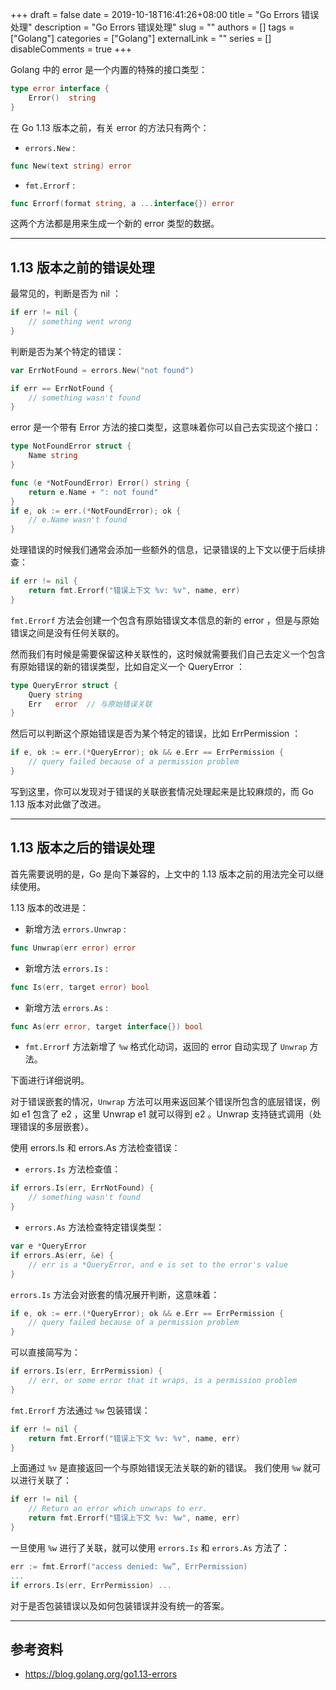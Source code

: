 +++
draft = false
date = 2019-10-18T16:41:26+08:00
title = "Go Errors 错误处理"
description = "Go Errors 错误处理"
slug = ""
authors = []
tags = ["Golang"]
categories = ["Golang"]
externalLink = ""
series = []
disableComments = true
+++

Golang 中的 error 是一个内置的特殊的接口类型：

```go
type error interface {
    Error()  string
}
```

在 Go 1.13 版本之前，有关 error 的方法只有两个：

- `errors.New` :

```go
func New(text string) error
```

- `fmt.Errorf` :

```go
func Errorf(format string, a ...interface{}) error
```

这两个方法都是用来生成一个新的 error 类型的数据。

---

## 1.13 版本之前的错误处理

最常见的，判断是否为 nil ：

```go
if err != nil {
    // something went wrong
}
```

判断是否为某个特定的错误：

```go
var ErrNotFound = errors.New("not found")

if err == ErrNotFound {
    // something wasn't found
}
```

error 是一个带有 Error 方法的接口类型，这意味着你可以自己去实现这个接口：

```go
type NotFoundError struct {
    Name string
}

func (e *NotFoundError) Error() string {
    return e.Name + ": not found"
}
if e, ok := err.(*NotFoundError); ok {
    // e.Name wasn't found
}
```

处理错误的时候我们通常会添加一些额外的信息，记录错误的上下文以便于后续排查：

```go
if err != nil {
    return fmt.Errorf("错误上下文 %v: %v", name, err)
}
```

`fmt.Errorf` 方法会创建一个包含有原始错误文本信息的新的 error ，但是与原始错误之间是没有任何关联的。


然而我们有时候是需要保留这种关联性的，这时候就需要我们自己去定义一个包含有原始错误的新的错误类型，比如自定义一个 QueryError ：

```go
type QueryError struct {
    Query string
    Err   error  // 与原始错误关联
}
```

然后可以判断这个原始错误是否为某个特定的错误，比如 ErrPermission ：

```go
if e, ok := err.(*QueryError); ok && e.Err == ErrPermission {
    // query failed because of a permission problem
}
```

写到这里，你可以发现对于错误的关联嵌套情况处理起来是比较麻烦的，而 Go 1.13 版本对此做了改进。

---
## 1.13 版本之后的错误处理

首先需要说明的是，Go 是向下兼容的，上文中的 1.13 版本之前的用法完全可以继续使用。

1.13 版本的改进是：

- 新增方法 `errors.Unwrap` :

```go
func Unwrap(err error) error
```

- 新增方法 `errors.Is` :

```go
func Is(err, target error) bool
```

- 新增方法 `errors.As` :

```go
func As(err error, target interface{}) bool
```

- `fmt.Errorf` 方法新增了 `%w` 格式化动词，返回的 error 自动实现了 `Unwrap` 方法。


下面进行详细说明。

对于错误嵌套的情况，`Unwrap` 方法可以用来返回某个错误所包含的底层错误，例如 e1 包含了 e2 ，这里 Unwrap e1 就可以得到 e2 。Unwrap 支持链式调用（处理错误的多层嵌套）。


使用 errors.Is 和 errors.As 方法检查错误：

- `errors.Is` 方法检查值：

```go
if errors.Is(err, ErrNotFound) {
    // something wasn't found
}
```

- `errors.As` 方法检查特定错误类型：

```go
var e *QueryError
if errors.As(err, &e) {
    // err is a *QueryError, and e is set to the error's value
}
```

`errors.Is` 方法会对嵌套的情况展开判断，这意味着：

```go
if e, ok := err.(*QueryError); ok && e.Err == ErrPermission {
    // query failed because of a permission problem
}
```

可以直接简写为：

```go
if errors.Is(err, ErrPermission) {
    // err, or some error that it wraps, is a permission problem
}
```

`fmt.Errorf` 方法通过 `%w` 包装错误：

```go
if err != nil {
    return fmt.Errorf("错误上下文 %v: %v", name, err)
}
```

上面通过 `%v` 是直接返回一个与原始错误无法关联的新的错误。
我们使用 `%w` 就可以进行关联了：

```go
if err != nil {
    // Return an error which unwraps to err.
    return fmt.Errorf("错误上下文 %v: %w", name, err)
}
```

一旦使用 `%w` 进行了关联，就可以使用 `errors.Is` 和 `errors.As` 方法了：

```go
err := fmt.Errorf("access denied: %w”, ErrPermission)
...
if errors.Is(err, ErrPermission) ...
```

对于是否包装错误以及如何包装错误并没有统一的答案。


---

## 参考资料
- https://blog.golang.org/go1.13-errors